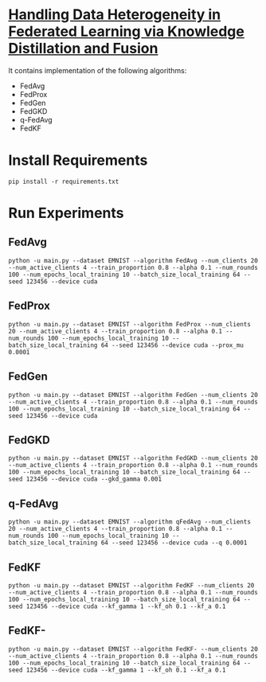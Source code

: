 # [Handling Data Heterogeneity in Federated Learning via Knowledge Distillation and Fusion](https://arxiv.org/abs/2207.11447)
It contains implementation of the following algorithms:
* FedAvg
* FedProx
* FedGen
* FedGKD
* q-FedAvg
* FedKF

# Install Requirements
```shell
pip install -r requirements.txt
```

# Run Experiments

## FedAvg
```shell
python -u main.py --dataset EMNIST --algorithm FedAvg --num_clients 20 --num_active_clients 4 --train_proportion 0.8 --alpha 0.1 --num_rounds 100 --num_epochs_local_training 10 --batch_size_local_training 64 --seed 123456 --device cuda
```

## FedProx
```shell
python -u main.py --dataset EMNIST --algorithm FedProx --num_clients 20 --num_active_clients 4 --train_proportion 0.8 --alpha 0.1 --num_rounds 100 --num_epochs_local_training 10 --batch_size_local_training 64 --seed 123456 --device cuda --prox_mu 0.0001
```

## FedGen
```shell
python -u main.py --dataset EMNIST --algorithm FedGen --num_clients 20 --num_active_clients 4 --train_proportion 0.8 --alpha 0.1 --num_rounds 100 --num_epochs_local_training 10 --batch_size_local_training 64 --seed 123456 --device cuda
```

## FedGKD
```shell
python -u main.py --dataset EMNIST --algorithm FedGKD --num_clients 20 --num_active_clients 4 --train_proportion 0.8 --alpha 0.1 --num_rounds 100 --num_epochs_local_training 10 --batch_size_local_training 64 --seed 123456 --device cuda --gkd_gamma 0.001
```

## q-FedAvg
```shell
python -u main.py --dataset EMNIST --algorithm qFedAvg --num_clients 20 --num_active_clients 4 --train_proportion 0.8 --alpha 0.1 --num_rounds 100 --num_epochs_local_training 10 --batch_size_local_training 64 --seed 123456 --device cuda --q 0.0001
```

## FedKF
```shell
python -u main.py --dataset EMNIST --algorithm FedKF --num_clients 20 --num_active_clients 4 --train_proportion 0.8 --alpha 0.1 --num_rounds 100 --num_epochs_local_training 10 --batch_size_local_training 64 --seed 123456 --device cuda --kf_gamma 1 --kf_oh 0.1 --kf_a 0.1
```

## FedKF-
```shell
python -u main.py --dataset EMNIST --algorithm FedKF- --num_clients 20 --num_active_clients 4 --train_proportion 0.8 --alpha 0.1 --num_rounds 100 --num_epochs_local_training 10 --batch_size_local_training 64 --seed 123456 --device cuda --kf_gamma 1 --kf_oh 0.1 --kf_a 0.1
```
